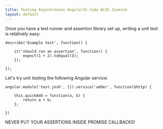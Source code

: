 ```yaml
---
title: Testing Asynchronous AngularJS Code With Jasmine
layout: default
---
```


Once you have a test runner and assertion library set up, writing a unit test is relatively easy:

    describe('Example test', function() {
    
        it('should run an assertion', function() {
            expect(1 + 2).toEqual(3);
        });
    
    });

Let's try unit testing the following Angular service:

    angular.module('test.josh', []).service('adder', function($http) {
    
        this.quickAdd = function(a, b) {
            return a + b;
        };
    
    })
NEVER PUT YOUR ASSERTIONS INSIDE PROMISE CALLBACKS!
